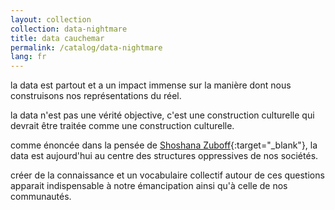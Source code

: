 ```yaml
---
layout: collection
collection: data-nightmare
title: data cauchemar
permalink: /catalog/data-nightmare
lang: fr
---
```


la data est partout et a un impact immense sur la manière dont nous construisons nos représentations du réel.

la data n'est pas une vérité objective, c'est une construction culturelle qui devrait être traitée comme une construction culturelle.

comme énoncée dans la pensée de [Shoshana Zuboff](https://shoshanazuboff.com/book/ "Shoshana Zoboff's website"){:target="_blank"}, la data est aujourd'hui au centre des structures oppressives de nos sociétés.

créer de la connaissance et un vocabulaire collectif autour de ces questions apparait indispensable à notre émancipation ainsi qu'à celle de nos communautés.
